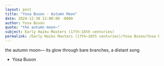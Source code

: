 ```yaml
---
layout: post
title: "Yosa Buson - Autumn Moon"
date: 2024-12-30 12:00:00 -0000
author: Yosa Buson
quote: "the autumn moon—"
subject: Early Haiku Masters (17th–18th centuries)
permalink: /Early Haiku Masters (17th–18th centuries)/Yosa Buson/Yosa Buson - Autumn Moon
---
```


the autumn moon—
its glow through bare branches,
a distant song

- Yosa Buson
